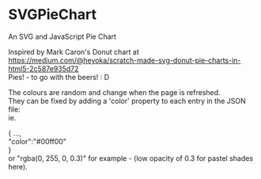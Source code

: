 # SVGPieChart
An SVG and JavaScript Pie Chart <br />

Inspired by Mark Caron's Donut chart at https://medium.com/@heyoka/scratch-made-svg-donut-pie-charts-in-html5-2c587e935d72  <br />
Pies! - to go with the beers! : D   <br />

The colours are random and change when the page is refreshed. <br />
They can be fixed by adding a 'color' property to each entry in the JSON file: <br />
ie. 

 { ...,    
  "color":"#00ff00"    
 }   
 or "rgba(0, 255, 0, 0.3)" for example - (low opacity of 0.3 for pastel shades here). <br />
 
 

